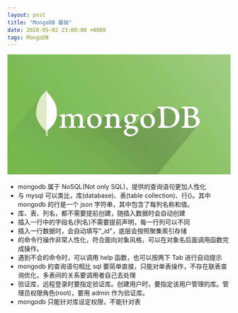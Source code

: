 ```yaml
---
layout: post
title: "MongoDB 基础"
date: 2020-05-02 23:00:00 +0800
tags: MongoDB
---
```


![MongoDB](/assets/images/2020-05-02-MongoDB_Basic_1.jpeg)

- mongodb 属于 NoSQL(Not only SQL)，提供的查询语句更加人性化
- 与 mysql 可以类比，库(database)、表(table collection)、行()。其中 mongodb 的行是一个 json 字符串，其中包含了每列名称和值。
- 库、表、列名，都不需要提前创建，随插入数据时会自动创建
- 插入一行中的字段名(列名)不需要提前声明，每一行列可以不同
- 插入一行数据时，会自动填写"\_id"，底层会按照聚集索引存储
- 的命令行操作非常人性化，符合面向对象风格，可以在对象名后面调用函数完成操作。
- 遇到不会的命令时，可以调用 help 函数，也可以按两下 Tab 进行自动提示
- mongodb 的查询语句相比 sql 要简单直接，只能对单表操作，不存在联表查询优化，多表间的关系要调用者自己去处理
- 验证库，远程登录时要指定验证库。创建用户时，要指定该用户管理的库。管理员权限角色(root)，要用 admin 作为验证库。
- mongodb 只能针对库设定权限，不能针对表
